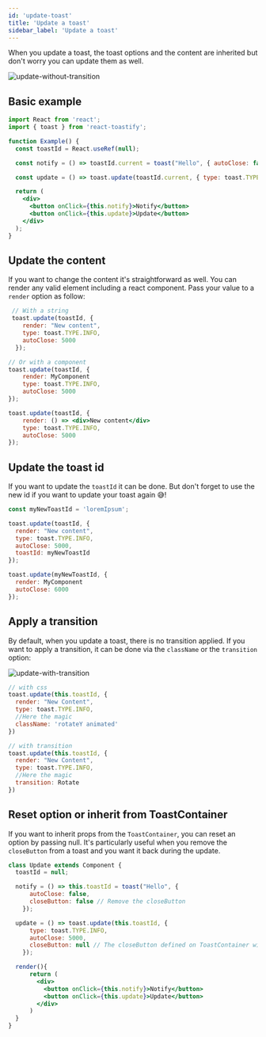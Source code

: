 ```yaml
---
id: 'update-toast'
title: 'Update a toast'
sidebar_label: 'Update a toast'
---
```


When you update a toast, the toast options and the content are inherited but don't worry you can update them as well.

![update-without-transition](https://user-images.githubusercontent.com/5574267/33761953-1ce2e0ea-dc0b-11e7-8967-a63c1185ce0e.gif)

## Basic example

```jsx
import React from 'react';
import { toast } from 'react-toastify';

function Example() {
  const toastId = React.useRef(null);

  const notify = () => toastId.current = toast("Hello", { autoClose: false });

  const update = () => toast.update(toastId.current, { type: toast.TYPE.INFO, autoClose: 5000 });

  return (
    <div>
      <button onClick={this.notify}>Notify</button>
      <button onClick={this.update}>Update</button>
    </div>
  );
}
```

## Update the content

If you want to change the content it's straightforward as well. You can render any valid element including a react component. Pass your value to a `render` option as follow:

```jsx
 // With a string
 toast.update(toastId, {
    render: "New content",
    type: toast.TYPE.INFO,
    autoClose: 5000
  });

// Or with a component
toast.update(toastId, {
    render: MyComponent
    type: toast.TYPE.INFO,
    autoClose: 5000
});

toast.update(toastId, {
    render: () => <div>New content</div>
    type: toast.TYPE.INFO,
    autoClose: 5000
});
```

## Update the toast id

If you want to update the `toastId` it can be done. But don't forget to use the new id if you want to update your toast again 😅!

```jsx
const myNewToastId = 'loremIpsum';

toast.update(toastId, {
  render: "New content",
  type: toast.TYPE.INFO,
  autoClose: 5000,
  toastId: myNewToastId
});

toast.update(myNewToastId, {
  render: MyComponent
  autoClose: 6000
}); 
```

## Apply a transition

By default, when you update a toast, there is no transition applied. If you want to apply a transition, it can be done via the `className` or the `transition` option:

![update-with-transition](https://user-images.githubusercontent.com/5574267/33761952-1cc9d55a-dc0b-11e7-9a05-29186ea1c1f0.gif)

```jsx
// with css
toast.update(this.toastId, {
  render: "New Content",
  type: toast.TYPE.INFO,
  //Here the magic
  className: 'rotateY animated'
})

// with transition
toast.update(this.toastId, {
  render: "New Content",
  type: toast.TYPE.INFO,
  //Here the magic
  transition: Rotate
})
```

## Reset option or inherit from ToastContainer

If you want to inherit props from the `ToastContainer`, you can reset an option by passing null.
It's particularly useful when you remove the `closeButton` from a toast and you want it back during the update.

```jsx
class Update extends Component {
  toastId = null;

  notify = () => this.toastId = toast("Hello", {
      autoClose: false,
      closeButton: false // Remove the closeButton
    });

  update = () => toast.update(this.toastId, {
      type: toast.TYPE.INFO,
      autoClose: 5000,
      closeButton: null // The closeButton defined on ToastContainer will be used
    });

  render(){
      return (
        <div>
          <button onClick={this.notify}>Notify</button>
          <button onClick={this.update}>Update</button>
        </div>
      )
  }
}
```
